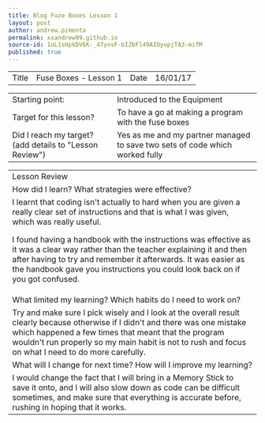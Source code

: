 ```yaml
---
title: Blog Fuze Boxes Lesson 1
layout: post
author: andrew.pimenta
permalink: xxandrew99.github.io
source-id: 1uL1sHpkDV6K-_47ynvF-bIZbFl49AIDyupjTA3-mifM
published: true
---
```

<table>
  <tr>
    <td>Title</td>
    <td>Fuse Boxes - Lesson 1</td>
    <td>Date</td>
    <td>16/01/17</td>
  </tr>
</table>


<table>
  <tr>
    <td>Starting point:</td>
    <td>Introduced to the Equipment</td>
  </tr>
  <tr>
    <td>Target for this lesson?</td>
    <td>To have a go at making a program with the fuse boxes</td>
  </tr>
  <tr>
    <td>Did I reach my target? 
(add details to "Lesson Review")</td>
    <td> Yes as me and my partner managed to save two sets of code which worked fully</td>
  </tr>
</table>


<table>
  <tr>
    <td>Lesson Review</td>
  </tr>
  <tr>
    <td>How did I learn? What strategies were effective? </td>
  </tr>
  <tr>
    <td>I learnt that coding isn't actually to hard when you are given a really clear set of instructions and that is what I was given, which was really useful.

I found having a handbook with the instructions was effective as it was a clear way rather than the teacher explaining it and then after having to try and remember it afterwards. It was easier as the handbook gave you instructions you could look back on if you got confused.</td>
  </tr>
  <tr>
    <td>What limited my learning? Which habits do I need to work on? </td>
  </tr>
  <tr>
    <td>Try and make sure I pick wisely and I look at the overall result clearly because otherwise if I didn't and there was one mistake which happened a few times that meant that the program wouldn't run properly so my main habit is not to rush and focus on what I need to do more carefully.</td>
  </tr>
  <tr>
    <td>What will I change for next time? How will I improve my learning?</td>
  </tr>
  <tr>
    <td>I would change the fact that I will bring in a Memory Stick to save it onto, and I will also slow down as code can be difficult sometimes, and make sure that everything is accurate before, rushing in hoping that it works.</td>
  </tr>
</table>


